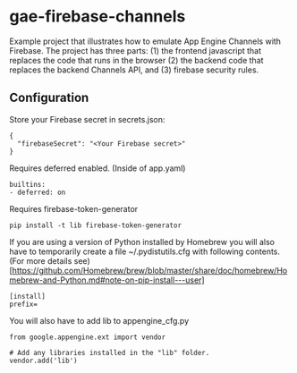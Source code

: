 # gae-firebase-channels
Example project that illustrates how to emulate App Engine Channels with Firebase.
The project has three parts: (1) the frontend javascript that replaces the code
that runs in the browser (2) the backend code that replaces the backend Channels
API, and (3) firebase security rules.

## Configuration
Store your Firebase secret in secrets.json:
```
{
  "firebaseSecret": "<Your Firebase secret>"
}
```

Requires deferred enabled. (Inside of app.yaml)
```
builtins:
- deferred: on
```
Requires firebase-token-generator
```
pip install -t lib firebase-token-generator
```
If you are using a version of Python installed by Homebrew you will also have to
temporarily create a file ~/.pydistutils.cfg with following contents. (For more
details see)[https://github.com/Homebrew/brew/blob/master/share/doc/homebrew/Homebrew-and-Python.md#note-on-pip-install---user]
```
[install]
prefix=
```

You will also have to add lib to appengine_cfg.py
```
from google.appengine.ext import vendor

# Add any libraries installed in the "lib" folder.
vendor.add('lib')
```
